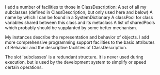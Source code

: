 I add a number of facilities to those in ClassDescription:
	A set of all my subclasses (defined in ClassDescription, but only used here and below)
	A name by which I can be found in a SystemDictionary
	A classPool for class variables shared between this class and its metaclass
	A list of sharedPools which probably should be supplanted by some better mechanism.

My instances describe the representation and behavior of objects. I add more comprehensive programming support facilities to the basic attributes of Behavior and the descriptive facilities of ClassDescription.

The slot 'subclasses' is a redundant structure.  It is never used during execution, but is used by the development system to simplify or speed certain operations.  